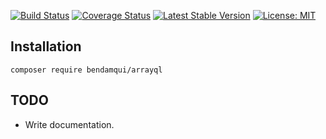 [![Build Status](https://travis-ci.com/bendamqui/arrayql.svg?branch=master)](https://travis-ci.com/bendamqui/arrayql)
[![Coverage Status](https://coveralls.io/repos/github/bendamqui/arrayql/badge.svg?branch=master)](https://coveralls.io/github/bendamqui/arrayql?branch=master)
[![Latest Stable Version](https://poser.pugx.org/bendamqui/arrayql/v/stable.png)](https://packagist.org/packages/bendamqui/arrayql)
[![License: MIT](https://img.shields.io/badge/License-MIT-yellow.svg)](https://opensource.org/licenses/MIT)

## Installation
`composer require bendamqui/arrayql`

## TODO

* Write documentation.   



